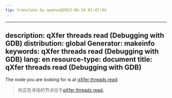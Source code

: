 ```yaml
---
tip: translate by openai@2023-06-24 01:47:04
...
```

---
description: qXfer threads read (Debugging with GDB)
distribution: global
Generator: makeinfo
keywords: qXfer threads read (Debugging with GDB)
lang: en
resource-type: document
title: qXfer threads read (Debugging with GDB)
---

The node you are looking for is at [qXfer threads read](General-Query-Packets.html#qXfer-threads-read).

> 你正在寻找的节点位于[qXfer threads read](General-Query-Packets.html#qXfer-threads-read)。
